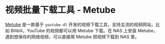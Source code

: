 # 视频批量下载工具 - Metube

[Metube](https://github.com/alexta69/metube) 是一款基于 `youtube-dl` 开发的视频下载工具，支持主流的视频网站，比如 Bilibili，YouTube 的视频都可以用 Metube 下载。在 NAS 上安装 Metube，遇到想保存的网络视频，可以直接用 Metube 把视频下载到 NAS 里。




